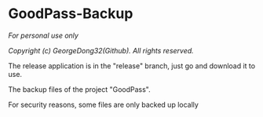 # GoodPass-Backup
*For personal use only*

*Copyright (c) GeorgeDong32(Github). All rights reserved.*

The release application is in the "release" branch, just go and download it to use.

The backup files of the project "GoodPass".

For security reasons, some files are only backed up locally
